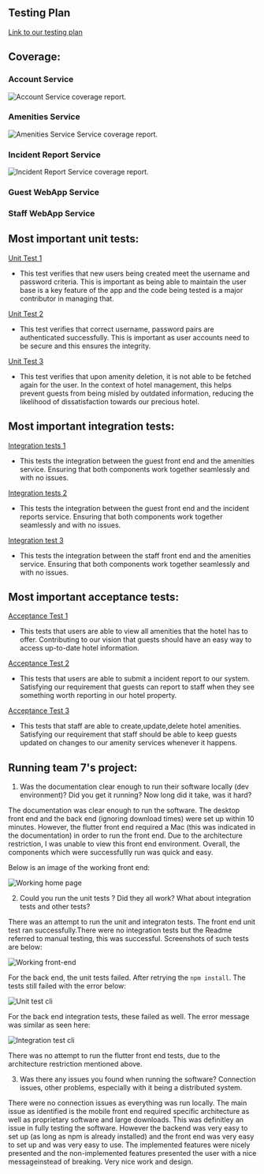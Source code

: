 ## Testing Plan

[Link to our testing plan](Concierge/docs/testing_plan.md)

## Coverage:

### Account Service
![Account Service coverage report. ](images/account-coverage.png)

### Amenities Service
![Amenities Service Service coverage report. ](images/amenities_test_coverage.png)

### Incident Report Service
![Incident Report Service coverage report. ](images/incident_reports_coverage.png)

### Guest WebApp Service

### Staff WebApp Service

## Most important unit tests:

[Unit Test 1](https://github.com/rainclouded/Concierge/blob/658552c30cd19159889297f31fc4a4a50e678359/src/accounts/tests/ValidationManager_unit_test.py#L101)
 - This test verifies that new users being created meet the username and password criteria. This is important as being able to maintain the user base is a key feature of the app and the code being tested is a major contributor in managing that.
   
[Unit Test 2](https://github.com/rainclouded/Concierge/blob/658552c30cd19159889297f31fc4a4a50e678359/src/accounts/tests/AuthenticationManager_unit_test.py#L163)
 - This test verifies that correct username, password pairs are authenticated successfully. This is important as user accounts need to be secure and this ensures the integrity.

[Unit Test 3](https://vscode.dev/github/rainclouded/Concierge/blob/documentation/sprint1worksheet/82950190/src/amenities/amenities_test/UnitTest1.cs#L158)
 - This test verifies that upon amenity deletion, it is not able to be fetched again for the user. In the context of hotel management, this helps prevent guests from being misled by outdated information, reducing the likelihood of dissatisfaction towards our precious hotel.

## Most important integration tests:
[Integration tests 1](https://github.com/rainclouded/Concierge/blob/main/src/guest_webapp/cypress/e2e/amenities_integration.cy.js)
- This tests the integration between the guest front end and the amenities service. Ensuring that both components work together seamlessly and with no issues.

[Integration tests 2](https://github.com/rainclouded/Concierge/blob/main/src/guest_webapp/cypress/e2e/incident_reports_integration.cy.js)
- This tests the integration between the guest front end and the incident reports service. Ensuring that both components work together seamlessly and with no issues.

[Integration test 3](https://github.com/rainclouded/Concierge/blob/main/src/staff_webapp/cypress/e2e/amenities_integration.cy.ts)
- This tests the integration between the staff front end and the amenities service. Ensuring that both components work together seamlessly and with no issues.

## Most important acceptance tests:
[Acceptance Test 1](https://github.com/rainclouded/Concierge/blob/main/src/guest_webapp/cypress/e2e/amenities_integration.cy.js)
- This tests that users are able to view all amenities that the hotel has to offer. Contributing to our vision that guests should have an easy way to access up-to-date hotel information.

[Acceptance Test 2](https://github.com/rainclouded/Concierge/blob/main/src/guest_webapp/cypress/e2e/incident_reports_integration.cy.js)
- This tests that users are able to submit a incident report to our system. Satisfying our requirement that guests can report to staff when they see something worth reporting in our hotel property.

[Acceptance Test 3](https://github.com/rainclouded/Concierge/blob/main/src/staff_webapp/cypress/e2e/amenities_integration.cy.ts)
- This tests that staff are able to create,update,delete hotel amenities. Satisfying our requirement that staff should be able to keep guests updated on changes to our amenity services whenever it happens.


## Running team 7's project:

1. Was the documentation clear enough to run their software locally (dev environment)? Did you get it running? Now long did it take, was it hard?

The documentation was clear enough to run the software. The desktop front end and the back end (ignoring download times) were set up within 10 minutes. However, the flutter front end required a Mac (this was indicated in the documentation) in order to run the front end. Due to the architecture restriction, I was unable to view this front end environment. Overall, the components which were successfullly run was quick and easy. 

Below is an image of the working front end:

![Working home page](/docs/sprint_1/images/rh_home.png)

2. Could you run the unit tests ? Did they all work? What about integration tests and other tests?

There was an attempt to run the unit and integraton tests. The front end unit test ran successfully.There were no integration tests but the Readme referred to manual testing, this was successful. Screenshots of such tests are below:

![Working front-end](/docs/sprint_1/images/rh_page.png)


For the back end, the unit tests failed. After retrying the ```npm install```. The tests still failed with the error below:

![Unit test cli](/docs/sprint_1/images/rh_unit.png)

For the back end integration tests, these failed as well. The error message was similar as seen here:

![Integration test cli](/docs/sprint_1/images/rh_integration.png)



There was no attempt to run the flutter front end tests, due to the architecture restriction mentioned above.

3. Was there any issues you found when running the software? Connection issues, other problems, especially with it being a distributed system.

There were no connection issues as everything was run locally. The main issue as identified is the mobile front end required specific architecture as well as proprietary software and large downloads. This was definitley an issue in fully testing the software. However the backend was very easy to set up (as long as npm is already installed) and the front end was very easy to set  up and was very easy to use. The implemented features were nicely presented and the non-implemented features presented the user with a nice messageinstead of breaking. Very nice work and design.

